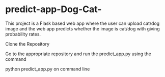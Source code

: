 # predict-app-Dog-Cat-

This project is a Flask based web app where the user can upload cat/dog image and the web app predicts whether the image is cat/dog with giving probability rates.

Clone the Repository

Go to the appropriate repository and run the predict_app.py
using the command

python predict_app.py on command line
